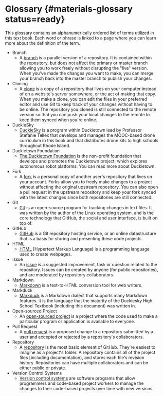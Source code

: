 # Glossary {#materials-glossary status=ready}

This glossary contains an alphanumerically ordered list of terms utilized in this text book. Each word or phrase is linked to a page where you can learn more about the definition of the term.

- Branch
    - A [branch](https://docs.github.com/en/github/getting-started-with-github/github-glossary) is a parallel version of a repository. It is contained within the repository, but does not affect the primary or master branch allowing you to work freely without disrupting the "live" version. When you've made the changes you want to make, you can merge your branch back into the master branch to publish your changes.
- Cloning
    - A [clone](https://docs.github.com/en/github/getting-started-with-github/github-glossary) is a copy of a repository that lives on your computer instead of on a website's server somewhere, or the act of making that copy. When you make a clone, you can edit the files in your preferred editor and use Git to keep track of your changes without having to be online. The repository you cloned is still connected to the remote version so that you can push your local changes to the remote to keep them synced when you're online.
- DuckieSky
    - [DuckieSky](https://sites.brown.edu/duckiesky/) is a program within Duckietown lead by Professor Stefanie Tellex that develops and manages the MOOC-based drone curriculum in this book and that distributes drone kits to high schools throughout Rhode Island.
- Duckietown Foundation
    - [The Duckietown Foundation](https://www.duckietown.org/about/duckietown-foundation) is the non-profit foundation that develops and promotes the Duckietown project, which explores autonomous robot platforms. You can read more about Duckietown.
- Fork
    - A [fork](https://docs.github.com/en/github/getting-started-with-github/github-glossary) is a personal copy of another user's repository that lives on your account. Forks allow you to freely make changes to a project without affecting the original upstream repository. You can also open a pull request in the upstream repository and keep your fork synced with the latest changes since both repositories are still connected.
- Git
    - [Git](https://docs.github.com/en/github/getting-started-with-github/github-glossary) is an open-source program for tracking changes in text files. It was written by the author of the Linux operating system, and is the core technology that GitHub, the social and user interface, is built on top of. 
- GitHub
    - [GitHub](https://docs.github.com/en/github/getting-started-with-github/github-glossary) is a Git repository hosting service, or an online datastructure that is a basis for storing and presenting these code projects.
- HTML
    - [HTML](https://techterms.com/definition/html) [Hypertext Markup Language) is a programming language used to create webpages.
- Issue
    - An [issue](https://docs.github.com/en/github/getting-started-with-github/github-glossary) is a suggested improvement, task or question related to the repository. Issues can be created by anyone (for public repositories), and are moderated by repository collaborators.
- Markdown
    - [Markdown](https://www.markdowntutorial.com/) is a text-to-HTML conversion tool for web writers.
- Markduck
    - [Markduck](https://docs.duckietown.org/DT19/duckumentation/out/markduck_basic.html) is a Markdown dialect that supports many Markdown features. It is the language that the majority of the Duckiesky High School Textbook [including this document) was written in.
- Open-sourced Project
    - An [open-sourced project](https://github.com/open-source) is a project where the code used to make a particular program or application is available to everyone.
- Pull Request
    - A [pull request](https://docs.github.com/en/github/getting-started-with-github/github-glossary) is a proposed change to a repository submitted by a user and accepted or rejected by a repository's collaborators. 
- Repository
    - A [repository](https://docs.github.com/en/github/getting-started-with-github/github-glossary) is the most basic element of GitHub. They're easiest to imagine as a project's folder. A repository contains all of the project files [including documentation), and stores each file's revision history. Repositories can have multiple collaborators and can be either public or private.
- Version Control Systems 
    - [Version control systems](https://www.atlassian.com/git/tutorials/what-is-version-control) are software programs that allow programmers and code-based project workers to manage the changes to their code-based projects over time with new versions.






